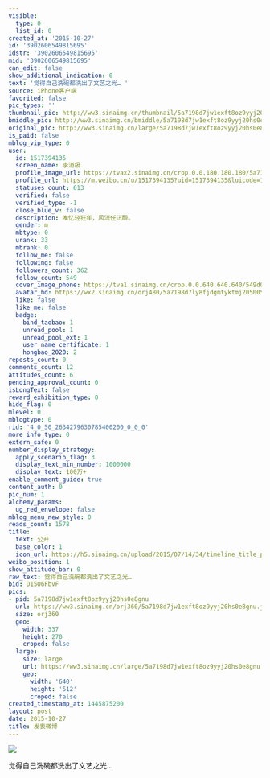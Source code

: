 ```yaml
---
visible:
  type: 0
  list_id: 0
created_at: '2015-10-27'
id: '3902606549815695'
idstr: '3902606549815695'
mid: '3902606549815695'
can_edit: false
show_additional_indication: 0
text: '觉得自己洗碗都洗出了文艺之光… '
source: iPhone客户端
favorited: false
pic_types: ''
thumbnail_pic: http://ww3.sinaimg.cn/thumbnail/5a7198d7jw1exft8oz9yyj20hs0e8gnu.jpg
bmiddle_pic: http://ww3.sinaimg.cn/bmiddle/5a7198d7jw1exft8oz9yyj20hs0e8gnu.jpg
original_pic: http://ww3.sinaimg.cn/large/5a7198d7jw1exft8oz9yyj20hs0e8gnu.jpg
is_paid: false
mblog_vip_type: 0
user:
  id: 1517394135
  screen_name: 李消极
  profile_image_url: https://tvax2.sinaimg.cn/crop.0.0.180.180.180/5a7198d7ly8fjdgmtyktmj20500500so.jpg?KID=imgbed,tva&Expires=1606399523&ssig=hJw%2BDa0H3c
  profile_url: https://m.weibo.cn/u/1517394135?uid=1517394135&luicode=10000011&lfid=2304131517394135_-_WEIBO_SECOND_PROFILE_WEIBO
  statuses_count: 613
  verified: false
  verified_type: -1
  close_blue_v: false
  description: 唯忆轻狂年，风流任沉醉。
  gender: m
  mbtype: 0
  urank: 33
  mbrank: 0
  follow_me: false
  following: false
  followers_count: 362
  follow_count: 549
  cover_image_phone: https://tva1.sinaimg.cn/crop.0.0.640.640.640/549d0121tw1egm1kjly3jj20hs0hsq4f.jpg
  avatar_hd: https://wx2.sinaimg.cn/orj480/5a7198d7ly8fjdgmtyktmj20500500so.jpg
  like: false
  like_me: false
  badge:
    bind_taobao: 1
    unread_pool: 1
    unread_pool_ext: 1
    user_name_certificate: 1
    hongbao_2020: 2
reposts_count: 0
comments_count: 12
attitudes_count: 6
pending_approval_count: 0
isLongText: false
reward_exhibition_type: 0
hide_flag: 0
mlevel: 0
mblogtype: 0
rid: '4_0_50_2634279630785400200_0_0_0'
more_info_type: 0
extern_safe: 0
number_display_strategy:
  apply_scenario_flag: 3
  display_text_min_number: 1000000
  display_text: 100万+
enable_comment_guide: true
content_auth: 0
pic_num: 1
alchemy_params:
  ug_red_envelope: false
mblog_menu_new_style: 0
reads_count: 1578
title:
  text: 公开
  base_color: 1
  icon_url: https://h5.sinaimg.cn/upload/2015/07/14/34/timeline_title_public_default.png
weibo_position: 1
show_attitude_bar: 0
raw_text: 觉得自己洗碗都洗出了文艺之光… ​​​
bid: D15O6FbvF
pics:
- pid: 5a7198d7jw1exft8oz9yyj20hs0e8gnu
  url: https://ww3.sinaimg.cn/orj360/5a7198d7jw1exft8oz9yyj20hs0e8gnu.jpg
  size: orj360
  geo:
    width: 337
    height: 270
    croped: false
  large:
    size: large
    url: https://ww3.sinaimg.cn/large/5a7198d7jw1exft8oz9yyj20hs0e8gnu.jpg
    geo:
      width: '640'
      height: '512'
      croped: false
created_timestamp_at: 1445875200
layout: post
date: 2015-10-27
title: 发表微博
---
```


![](https://image.baidu.com/search/down?url=http://ww3.sinaimg.cn/large/5a7198d7jw1exft8oz9yyj20hs0e8gnu.jpg)

觉得自己洗碗都洗出了文艺之光… 

